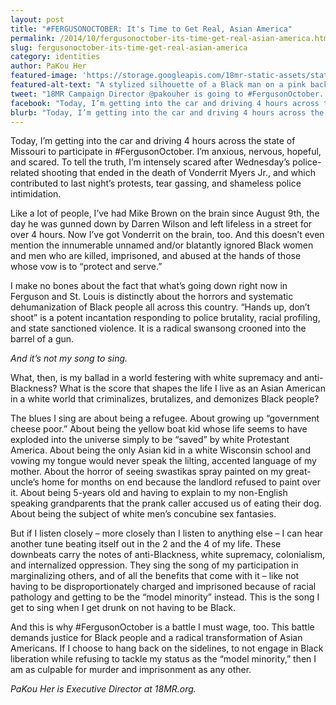 ```yaml
---
layout: post
title: "#FERGUSONOCTOBER: It's Time to Get Real, Asian America"
permalink: /2014/10/fergusonoctober-its-time-get-real-asian-america.html
slug: fergusonoctober-its-time-get-real-asian-america
category: identities
author: PaKou Her
featured-image: 'https://storage.googleapis.com/18mr-static-assets/static/images/featured/2014-10-05-fergusonoctober-its-time-get-real-asian-america.jpg'
featured-alt-text: "A stylized silhouette of a Black man on a pink background, with his hands spread in the air, wearing a t-shirt reading 'HANDS UP, DON'T SHOOT.'"
tweet: "18MR Campaign Director @pakouher is going to #FergusonOctober. Here's why: "
facebook: "Today, I’m getting into the car and driving 4 hours across the state of Missouri to participate in #FergusonOctober. I’m anxious, nervous, hopeful, and scared. To tell the truth, I’m intensely scared after Wednesday’s police-related shooting that ended in the death of Vonderrit Myers Jr., and which contributed to last night’s protests, tear gassing, and shameless police intimidation."
blurb: "Today, I’m getting into the car and driving 4 hours across the state of Missouri to participate in #FergusonOctober. I’m anxious, nervous, hopeful, and scared. To tell the truth, I’m intensely scared after Wednesday’s police-related shooting that ended in the death of Vonderrit Myers Jr., and which contributed to last night’s protests, tear gassing, and shameless police intimidation."
---
```


Today, I’m getting into the car and driving 4 hours across the state of Missouri to participate in #FergusonOctober. I’m anxious, nervous, hopeful, and scared. To tell the truth, I’m intensely scared after Wednesday’s police-related shooting that ended in the death of Vonderrit Myers Jr., and which contributed to last night’s protests, tear gassing, and shameless police intimidation.

Like a lot of people, I’ve had Mike Brown on the brain since August 9th, the day he was gunned down by Darren Wilson and left lifeless in a street for over 4 hours. Now I’ve got Vonderrit on the brain, too. And this doesn’t even mention the innumerable unnamed and/or blatantly ignored Black women and men who are killed, imprisoned, and abused at the hands of those whose vow is to “protect and serve.”

I make no bones about the fact that what’s going down right now in Ferguson and St. Louis is distinctly about the horrors and systematic dehumanization of Black people all across this country. “Hands up, don’t shoot” is a potent incantation responding to police brutality, racial profiling, and state sanctioned violence. It is a radical swansong crooned into the barrel of a gun.

_And it’s not my song to sing._

What, then, is my ballad in a world festering with white supremacy and anti-Blackness? What is the score that shapes the life I live as an Asian American in a white world that criminalizes, brutalizes, and demonizes Black people?

The blues I sing are about being a refugee. About growing up “government cheese poor.” About being the yellow boat kid whose life seems to have exploded into the universe simply to be “saved” by white Protestant America. About being the only Asian kid in a white Wisconsin school and vowing my tongue would never speak the lilting, accented language of my mother. About the horror of seeing swastikas spray painted on my great-uncle’s home for months on end because the landlord refused to paint over it. About being 5-years old and having to explain to my non-English speaking grandparents that the prank caller accused us of eating their dog. About being the subject of white men’s concubine sex fantasies.

But if I listen closely – more closely than I listen to anything else – I can hear another tune beating itself out in the 2 and the 4 of my life. These downbeats carry the notes of anti-Blackness, white supremacy, colonialism, and internalized oppression. They sing the song of my participation in marginalizing others, and of all the benefits that come with it – like not having to be disproportionately charged and imprisoned because of racial pathology and getting to be the “model minority” instead. This is the song I get to sing when I get drunk on not having to be Black.

And this is why #FergusonOctober is a battle I must wage, too. This battle demands justice for Black people and a radical transformation of Asian Americans. If I choose to hang back on the sidelines, to not engage in Black liberation while refusing to tackle my status as the “model minority,” then I am as culpable for murder and imprisonment as any other.

_PaKou Her is Executive Director at 18MR.org._